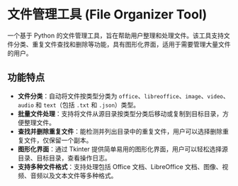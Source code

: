 # 文件管理工具 (File Organizer Tool)
一个基于 Python 的文件管理工具，旨在帮助用户整理和处理文件。该工具支持文件分类、重复文件查找和删除等功能，具有图形化界面，适用于需要管理大量文件的用户。
## 功能特点
- **文件分类**：自动将文件按类型分类为 `office`、`libreoffice`、`image`、`video`、`audio` 和 `text`（包括 `.txt` 和 `.json`）类型。
- **批量文件处理**：支持将文件从源目录按类型分类后移动或复制到目标目录，方便整理文件。
- **查找并删除重复文件**：能检测并列出目录中的重复文件，用户可以选择删除重复文件，仅保留一个副本。
- **图形化界面**：通过 Tkinter 提供简单易用的图形化界面，用户可以轻松选择源目录、目标目录，查看操作日志。
- **支持多种文件格式**：支持处理包括 Office 文档、LibreOffice 文档、图像、视频、音频以及文本文件等多种格式。
